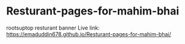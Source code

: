 # Resturant-pages-for-mahim-bhai
rootsuptop resturant banner 
Live link: https://emaduddin678.github.io/Resturant-pages-for-mahim-bhai/
